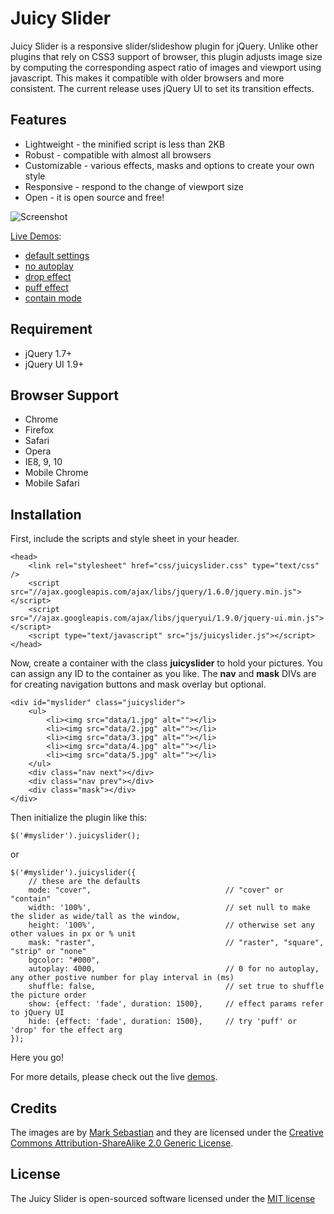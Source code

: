 Juicy Slider
======================================================

Juicy Slider is a responsive slider/slideshow plugin for jQuery. Unlike other plugins that rely on CSS3 support of browser, this plugin adjusts image size by computing the corresponding aspect ratio of images and viewport using javascript. This makes it compatible with older browsers and more consistent. The current release uses jQuery UI to set its transition effects.

## Features

* Lightweight - the minified script is less than 2KB
* Robust - compatible with almost all browsers
* Customizable - various effects, masks and options to create your own style
* Responsive - respond to the change of viewport size
* Open - it is open source and free!

![Screenshot](https://raw.github.com/vanting/juicyslider/master/screenshot.png)

[Live Demos](http://redslim.ga/juicyslider/): 

* [default settings](http://redslim.ga/juicyslider/default_settings.html)
* [no autoplay](http://redslim.ga/juicyslider/no_autoplay.html)
* [drop effect](http://redslim.ga/juicyslider/drop_effect.html)
* [puff effect](http://redslim.ga/juicyslider/puff_effect.html)
* [contain mode](http://redslim.ga/juicyslider/contain_mode.html)

## Requirement

* jQuery 1.7+ 
* jQuery UI 1.9+ 


## Browser Support
* Chrome
* Firefox
* Safari
* Opera
* IE8, 9, 10
* Mobile Chrome
* Mobile Safari


## Installation

First, include the scripts and style sheet in your header.

	<head>
        <link rel="stylesheet" href="css/juicyslider.css" type="text/css" />
        <script src="//ajax.googleapis.com/ajax/libs/jquery/1.6.0/jquery.min.js"></script>
        <script src="//ajax.googleapis.com/ajax/libs/jqueryui/1.9.0/jquery-ui.min.js"></script>
        <script type="text/javascript" src="js/juicyslider.js"></script>
    </head>

Now, create a container with the class **juicyslider** to hold your pictures. You can assign any ID to the container as you like. The **nav** and **mask** DIVs are for creating navigation buttons and mask overlay but optional.

	<div id="myslider" class="juicyslider">
        <ul>
            <li><img src="data/1.jpg" alt=""></li>
            <li><img src="data/2.jpg" alt=""></li>
            <li><img src="data/3.jpg" alt=""></li>
            <li><img src="data/4.jpg" alt=""></li>
            <li><img src="data/5.jpg" alt=""></li>
        </ul>
        <div class="nav next"></div>
		<div class="nav prev"></div>
        <div class="mask"></div>
    </div>

Then initialize the plugin like this:


    $('#myslider').juicyslider();

or

	$('#myslider').juicyslider({
    	// these are the defaults
    	mode: "cover", 								// "cover" or "contain"
		width: '100%',      						// set null to make the slider as wide/tall as the window,
        height: '100%',     						// otherwise set any other values in px or % unit
    	mask: "raster", 							// "raster", "square", "strip" or "none"
     	bgcolor: "#000",
     	autoplay: 4000, 							// 0 for no autoplay, any other postive number for play interval in (ms)
		shuffle: false, 							// set true to shuffle the picture order
     	show: {effect: 'fade', duration: 1500}, 	// effect params refer to jQuery UI
    	hide: {effect: 'fade', duration: 1500},		// try 'puff' or 'drop' for the effect arg
    });

Here you go!

For more details, please check out the live [demos](http://redslim.ga/juicyslider/).


## Credits

The images are by [Mark Sebastian](http://www.flickr.com/photos/markjsebastian/) and they are licensed under the [Creative Commons Attribution-ShareAlike 2.0 Generic License](http://creativecommons.org/licenses/by-sa/2.0/deed.en).


## License

The Juicy Slider is open-sourced software licensed under the [MIT license](http://opensource.org/licenses/MIT)

